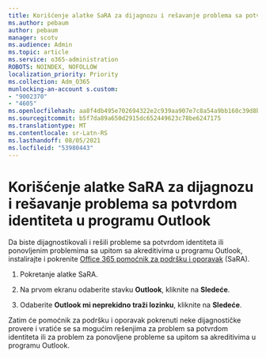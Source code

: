 ```yaml
---
title: Korišćenje alatke SaRA za dijagnozu i rešavanje problema sa potvrdom identiteta u programu Outlook
ms.author: pebaum
author: pebaum
manager: scotv
ms.audience: Admin
ms.topic: article
ms.service: o365-administration
ROBOTS: NOINDEX, NOFOLLOW
localization_priority: Priority
ms.collection: Adm_O365
munlocking-an-account s.custom:
- "9002370"
- "4605"
ms.openlocfilehash: aa8f4db495e702694322e2c939aa907e7c8a54a9bb160c39d8bd5f49a32bcb01
ms.sourcegitcommit: b5f7da89a650d2915dc652449623c78be6247175
ms.translationtype: MT
ms.contentlocale: sr-Latn-RS
ms.lasthandoff: 08/05/2021
ms.locfileid: "53980443"
---
```

# <a name="use-sara-to-diagnose-and-resolve-outlook-authentication-issues"></a>Korišćenje alatke SaRA za dijagnozu i rešavanje problema sa potvrdom identiteta u programu Outlook

Da biste dijagnostikovali i rešili probleme sa potvrdom identiteta ili ponovljenim problemima sa upitom sa akreditivima u programu Outlook, instalirajte i pokrenite [Office 365 pomoćnik za podršku i oporavak](https://diagnostics.office.com/#/) (SaRA).

1. Pokretanje alatke SaRA.

2. Na prvom ekranu odaberite stavku **Outlook**, kliknite na **Sledeće**.

3. Odaberite **Outlook mi neprekidno traži lozinku**, kliknite na **Sledeće**.

Zatim će pomoćnik za podršku i oporavak pokrenuti neke dijagnostičke provere i vratiće se sa mogućim rešenjima za problem sa potvrdom identiteta ili za problem za ponovljene probleme sa upitom sa akreditivima u programu Outlook.
